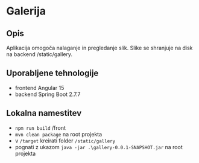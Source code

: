 # Galerija

## Opis

Aplikacija omogoča nalaganje in pregledanje slik. Slike se shranjuje na disk na backend /static/gallery.

## Uporabljene tehnologije

- frontend Angular 15
- backend Spring Boot 2.7.7

## Lokalna namestitev

- `npm run build` /front
- `mvn clean package` na root projekta
- v `/target` kreirati folder `/static/gallery`
- pognati z ukazom `java -jar .\gallery-0.0.1-SNAPSHOT.jar` na root projekta